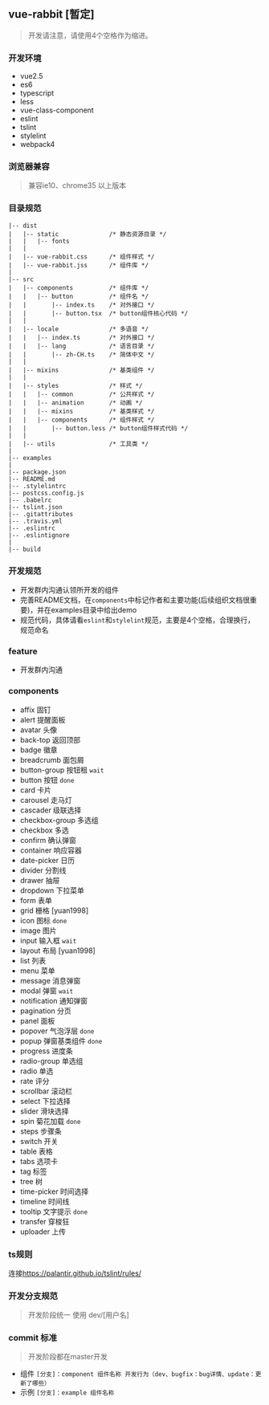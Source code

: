 ## vue-rabbit [暂定]

>开发请注意，请使用4个空格作为缩进。

### 开发环境

* vue2.5
* es6
* typescript
* less
* vue-class-component
* eslint
* tslint
* stylelint
* webpack4

### 浏览器兼容

> 兼容ie10、chrome35 以上版本

### 目录规范

```
|-- dist
|   |-- static              /* 静态资源目录 */
|   |   |-- fonts
|	|
|   |-- vue-rabbit.css      /* 组件样式 */
|   |-- vue-rabbit.jss      /* 组件库 */
|
|-- src
|   |-- components          /* 组件库 */
|   |   |-- button          /* 组件名 */
|   |       |-- index.ts    /* 对外接口 */
|   |       |-- button.tsx  /* button组件核心代码 */
|   |
|   |-- locale              /* 多语音 */
|   |   |-- index.ts        /* 对外接口 */
|   |   |-- lang            /* 语言目录 */
|   |       |-- zh-CH.ts    /* 简体中文 */
|   |
|   |-- mixins              /* 基类组件 */
|   |
|   |-- styles              /* 样式 */
|   |   |-- common          /* 公共样式 */
|   |   |-- animation       /* 动画 */
|   |   |-- mixins          /* 基类样式 */
|   |   |-- components      /* 组件样式 */
|   |       |-- button.less /* button组件样式代码 */
|   |
|   |-- utils               /* 工具类 */
|
|-- examples
|
|-- package.json
|-- README.md
|-- .stylelintrc
|-- postcss.config.js
|-- .babelrc
|-- tslint.json
|-- .gitattributes
|-- .travis.yml
|-- .eslintrc
|-- .eslintignore
|
|-- build
```

### 开发规范

* 开发群内沟通认领所开发的组件
* 完善README文档，在`components`中标记作者和主要功能(后续组织文档很重要)，并在examples目录中给出demo
* 规范代码，具体请看`eslint`和`stylelint`规范，主要是4个空格，合理换行，规范命名

### feature

* 开发群内沟通

### components

- affix 固钉
- alert​ 提醒面板
- avatar​ 头像
- back-top​ 返回顶部
- badge​ 徽章
- breadcrumb​ 面包屑
- button-group​ 按钮租 `wait`
- button​ 按钮 `done`
- card​ 卡片
- carousel 走马灯
- cascader​ 级联选择
- checkbox-group​ 多选组
- checkbox​ 多选
- confirm​ 确认弹窗
- container​ 响应容器
- date-picker​ 日历
- divider​ 分割线
- drawer​ 抽屉
- dropdown​ 下拉菜单
- form​ 表单
- grid​ 栅格 [yuan1998]
- icon​ 图标 `done`
- image​ 图片
- input​ 输入框 `wait`
- layout​ 布局 [yuan1998]
- list​ 列表
- menu 菜单
- message 消息​弹窗
- modal​ 弹窗 `wait`
- notification​ 通知弹窗
- pagination​ 分页
- panel​ 面板
- popover​ 气泡浮层 `done`
- popup 弹窗基类组件 `done`
- progress​ 进度条
- radio-group​ 单选组
- radio​ 单选
- rate​ 评分
- scrollbar 滚动栏​
- select​ 下拉选择
- slider​ 滑块选择
- spin​ 菊花加载 `done`
- steps​ 步骤条
- switch​ 开关
- table​ 表格
- tabs​ 选项卡
- tag​ 标签
- tree 树
- time-picker​ 时间选择
- timeline​ 时间线
- tooltip​ 文字提示 `done`
- transfer​ 穿梭狂
- uploader 上传


### ts规则

连接<https://palantir.github.io/tslint/rules/>

### 开发分支规范

>开发阶段统一 使用 dev/[用户名]

### commit 标准

>开发阶段都在master开发

* 组件 `[分支]：component 组件名称 开发行为（dev、bugfix：bug详情、update：更新了哪些）`
* 示例 `[分支]：example 组件名称`
